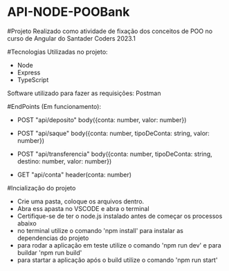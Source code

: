# API-NODE-POOBank

#Projeto Realizado como atividade de fixação dos conceitos de POO no curso de Angular do Santader Coders 2023.1

#Tecnologias Utilizadas no projeto:
- Node
- Express
- TypeScript

Software utilizado para fazer as requisições: Postman

#EndPoints (Em funcionamento):
- POST "api/deposito" body({conta: number, valor: number})
  
- POST "api/saque" body({conta: number, tipoDeConta: string, valor: number})
  
- POST "api/transferencia" body({conta: number, tipoDeConta: string, destino: number, valor: number})
  
- GET "api/conta" header(conta: number)

#Incialização do projeto

- Crie uma pasta, coloque os arquivos dentro.
- Abra ess apasta no VSCODE e abra o terminal
- Certifique-se de ter o node.js instalado antes de começar os processos abaixo
- no terminal utilize o comando 'npm install' para instalar as dependencias do projeto
- para rodar a aplicação em teste utilize o comando 'npm run dev' e para buildar 'npm run build'
- para startar a aplicação após o build utilize o comando 'npm run start'
